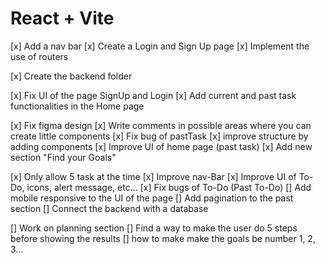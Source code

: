 # React + Vite

[x] Add a nav bar
[x] Create a Login and Sign Up page
[x] Implement the use of routers

[x] Create the backend folder

[x] Fix UI of the page SignUp and Login
[x] Add current and past task functionalities in the Home page

[x] Fix figma design
[x] Write comments in possible areas where you can create little components
[x] Fix bug of pastTask
[x] improve structure by adding components
[x] Improve UI of home page (past task)
[x] Add new section "Find your Goals"

[x] Only allow 5 task at the time
[x] Improve nav-Bar
[x] Improve UI of To-Do, icons, alert message, etc...
[x] Fix bugs of To-Do (Past To-Do)
[] Add mobile responsive to the UI of the page
[] Add pagination to the past section
[] Connect the backend with a database

[] Work on planning section
[] Find a way to make the user do 5 steps before showing the results
[] how to make make the goals be number 1, 2, 3...

